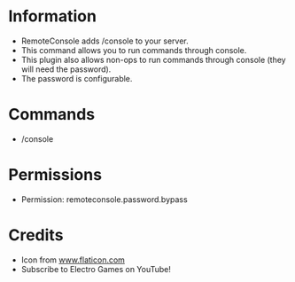 # Information 
 - RemoteConsole adds /console to your server. 
 - This command allows you to run commands through console.
 - This plugin also allows non-ops to run commands through console (they will need the password).
 - The password is configurable.
# Commands
- /console
# Permissions
- Permission: remoteconsole.password.bypass
# Credits
- Icon from www.flaticon.com
- Subscribe to Electro Games on YouTube!
